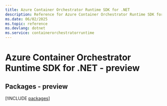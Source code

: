 ```yaml
---
title: Azure Container Orchestrator Runtime SDK for .NET
description: Reference for Azure Container Orchestrator Runtime SDK for .NET
ms.date: 06/02/2025
ms.topic: reference
ms.devlang: dotnet
ms.service: containerorchestratorruntime
---
```

# Azure Container Orchestrator Runtime SDK for .NET - preview
## Packages - preview
[!INCLUDE [packages](container-orchestrator-runtime-index.md)]